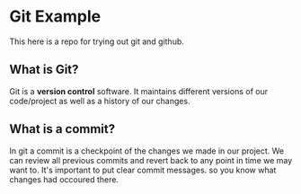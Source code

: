 # Git Example
This here is a repo for trying out git and github.

## What is Git?
Git is a **version control** software. It maintains different versions of our code/project as well as a history of our changes.

## What is a commit?
In git a commit is a checkpoint of the changes we made in our project. We can review all previous commits and revert back to any point in time we may want to. It's important to put clear commit messages. so you know what changes had occoured there.